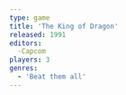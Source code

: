 ```yaml
---
type: game
title: 'The King of Dragon'
released: 1991
editors: 
  -Capcom
players: 3
genres:
  - 'Beat them all'
---
```

